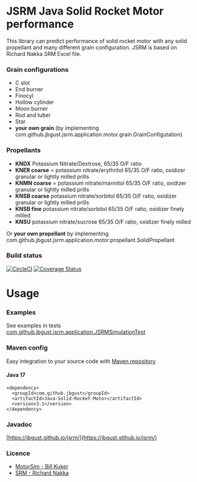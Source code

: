 # JSRM Java Solid Rocket Motor performance
This library can predict performance of solid rocket motor with any solid propellant and many different grain configuration.
JSRM is based on Richard Nakka SRM Excel file. 

### Grain configurations
- C slot
- End burner
- Finocyl
- Hollow cylinder
- Moon burner
- Rod and tuber
- Star
- **your own grain** (by implementing com.github.jbgust.jsrm.application.motor.grain.GrainConfigutation)

### Propellants
- **KNDX** Potassium Nitrate/Dextrose, 65/35 O/F ratio
- **KNER coarse** = potassium nitrate/erythritol 65/35 O/F ratio, oxidizer granular or lightly milled prills
- **KNMN coarse** = potassium nitrate/mannitol 65/35 O/F ratio, oxidizer granular or lightly milled prills
- **KNSB coarse** potassium nitrate/sorbitol 65/35 O/F ratio, oxidizer granular or lightly milled prills
- **KNSB fine** potassium nitrate/sorbitol 65/35 O/F ratio, oxidizer finely milled
- **KNSU** potassium nitrate/sucrose 65/35 O/F ratio, oxidizer finely milled

Or **your own propellant** by implementing com.github.jbgust.jsrm.application.motor.propellant.SolidPropellant

### Build status 
[![CircleCI](https://circleci.com/gh/jbgust/jsrm/tree/master.svg?style=svg)](https://circleci.com/gh/jbgust/jsrm/tree/master) [![Coverage Status](https://coveralls.io/repos/github/jbgust/jsrm/badge.svg?branch=master)](https://coveralls.io/github/jbgust/jsrm?branch=master)

# Usage
### Examples
See examples in tests [com.github.jbgust.jsrm.application.JSRMSimulationTest](https://github.com/jbgust/jsrm/blob/4e4b0ee4455cfbbf24bb1b64b2115777ae93c840/src/test/java/com/github/jbgust/jsrm/application/JSRMSimulationTest.java#L55)

### Maven config
Easy integration to your source code with [Maven repository](https://search.maven.org/artifact/com.github.jbgust/Java-Solid-Rocket-Motor)

#### Java 17
```
<dependency>
  <groupId>com.github.jbgust</groupId>
  <artifactId>Java-Solid-Rocket-Motor</artifactId>
  <version>3.1</version>
</dependency>
```

### Javadoc
[https://jbgust.github.io/jsrm/](https://jbgust.github.io/jsrm/)

### Licence
* [MotorSim - Bill Kuker](https://github.com/bkuker/motorsim)
* [SRM - Richard Nakka](http://nakka-rocketry.net/softw.html#SRM)
